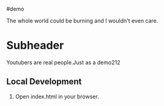 #demo

The whole world could be burning and I wouldn't even care.

# Subheader

Youtubers are real people.Just as a demo212

## Local Development

1. Open index.html in your browser.
